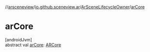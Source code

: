 //[arsceneview](../../../index.md)/[io.github.sceneview.ar](../index.md)/[ArSceneLifecycleOwner](index.md)/[arCore](ar-core.md)

# arCore

[androidJvm]\
abstract val [arCore](ar-core.md): [ARCore](../-a-r-core/index.md)

